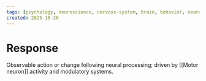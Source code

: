 ```yaml
---
tags: [psychology, neuroscience, nervous-system, brain, behavior, neurotransmitters]
created: 2025-10-20
---
```

# Response

Observable action or change following neural processing; driven by [[Motor neuron]] activity and modulatory systems.
